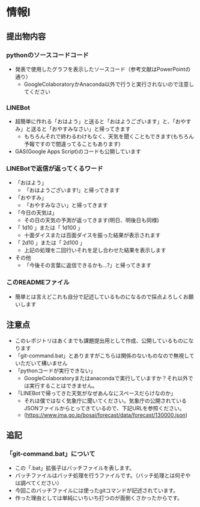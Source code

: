 # 情報Ⅰ
## 提出物内容
### pythonのソースコードコード
- 発表で使用したグラフを表示したソースコード（参考文献はPowerPointの通り）
    - GoogleColaboratoryかAnaconda以外で行うと実行されないので注意してください
### LINEBot
- 超簡単に作れる「おはよう」と送ると「おはようございます」と、「おやすみ」と送ると「おやすみなさい」と帰ってきます
    - もちろんそれで終わるわけもなく、天気を聞くこともできます(もちろん予報ですので間違ってることもあります)
- GAS(Google Apps Script)のコードも公開しています
### LINEBotで返信が返ってくるワード
- 「おはよう」
    - 「おはようございます!」と帰ってきます
- 「おやすみ」
    - 「おやすみなさい」と帰ってきます
- 「今日の天気は」
    - その日の天気の予測が返ってきます(明日、明後日も同様)
- 「 1d10 」または「 1d100 」
    - 十面ダイスまたは百面ダイスを振った結果が表示されます
- 「 2d10 」または「 2d100 」
    - 上記の処理を二回行いそれを足し合わせた結果を表示します
- その他
    - 「今後その言葉に返信できるかも...?」と帰ってきます
### このREADMEファイル
- 簡単とは言えどこれも自分で記述しているものになるので採点よろしくお願いします
## 注意点
- このレポジトリはあくまでも課題提出用として作成、公開しているものになります
- 「git-command.bat」とありますがこちらは関係のないものなので無視していただいて構いません
- 「pythonコードが実行できない」
    - GoogleColaboratoryまたはanacondaで実行していますか？それ以外では実行することはできません。
- 「LINEBotで帰ってきた天気がなぜあんなにスペースだらけなのか」
    - それは僕ではなく気象庁に聞いてください。気象庁の公開されているJSONファイルからとってきているので、下記URLを参照ください。
    - (https://www.jma.go.jp/bosai/forecast/data/forecast/130000.json)
## 追記
### 「git-command.bat」について
- この「.bat」拡張子はバッチファイルを表します。
- バッチファイルはバッチ処理を行うファイルです。（バッチ処理とは何ぞやは調べてください）
- 今回このバッチファイルには使ったgitコマンドが記述されています。
- 作った理由としては単純にいちいち打つのが面倒くさかったからです。